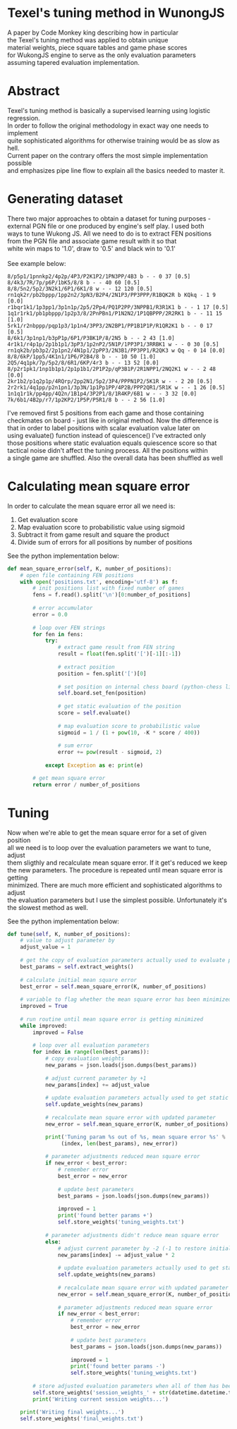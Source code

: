 # Texel's tuning method in WunongJS
A paper by Code Monkey king describing how in particular<br>
the Texel's tuning method was applied to obtain unique<br>
material weights, piece square tables and game phase scores<br>
for WukongJS engine to serve as the only evaluation parameters<br>
assuming tapered evaluation implementation.

# Abstract
Texel's tuning method is basically a supervised learning using logistic regression.<br>
In order to follow the original methodology in exact way one needs to implement<br>
quite sophisticated algorithms for otherwise training would be as slow as hell.<br>
Current paper on the contrary offers the most simple implementation possible<br>
and emphasizes pipe line flow to explain all the basics needed to master it.

# Generating dataset
There two major approaches to obtain a dataset for tuning purposes -<br>
external PGN file or one produced by engine's self play. I used both<br>
ways to tune Wukong JS. All we need to do is to extract FEN positions<br>
from the PGN file and associate game result with it so that<br>
white win maps to '1.0', draw to '0.5' and black win to '0.1'<br>
<br>
See example below:<br>

```
8/p5p1/1pnnkp2/4p2p/4P3/P2K1P2/1PN3PP/4B3 b - - 0 37 [0.5]
8/4k3/7R/7p/p6P/1bK5/8/8 b - - 40 60 [0.5]
8/8/5n2/5p2/3N2k1/6P1/6K1/8 w - - 12 120 [0.5]
rn1qk2r/pb2bppp/1pp2n2/3pN3/B2P4/2N1P3/PP3PPP/R1BQK2R b KQkq - 1 9 [0.0]
r1bqr1k1/1p3pp1/3p1n1p/2p5/2Pp4/PQ1P2PP/3NPPB1/R3R1K1 b - - 1 17 [0.5]
1q1r1rk1/pb1pbppp/1p2p3/8/2PnPBn1/P1N2N2/1P1QBPPP/2R2RK1 b - - 11 15 [1.0]
5rk1/r2nbppp/pqp1p3/1p1n4/3PP3/2N2BP1/PP1B1P1P/R1QR2K1 b - - 0 17 [0.5]
8/6k1/3p1np1/b3pP1p/6P1/P3BK1P/8/2N5 b - - 2 43 [1.0]
4r1k1/r4p1p/2p1b1p1/3pP3/1p2nP2/5N1P/1PP3P1/3RRBK1 w - - 0 30 [0.5]
rn1qk2b/pb3p2/2p1pn2/4N1p1/2pPP3/2N3B1/PP3PP1/R2QK3 w Qq - 0 14 [0.0]
8/8/6kP/1pp5/4K1n1/1P6/P2B4/8 b - - 10 50 [1.0]
2Q5/4q1pk/7p/5p2/8/6R1/6KP/4r3 b - - 13 52 [0.0]
8/p2r1pk1/1np1b1p1/2p1p1b1/2P1P2p/qP3B1P/2R1NPP1/2NQ2K1 w - - 2 48 [0.0]
2kr1b2/p1q2p1p/4RQrp/2pp2N1/5p2/3P4/PPPN1P2/5K1R w - - 2 20 [0.5]
2r2rk1/4q1pp/p2n1pn1/3p3N/1p1Pp1PP/4P2B/PPP2QR1/5R1K w - - 1 26 [0.5]
1n1q1r1k/pp4pp/4Q2n/1B1p4/3P2P1/8/1R4KP/6B1 w - - 3 32 [0.0]
7k/6b1/4B2p/r7/1p2KP2/1P5P/P5R1/8 b - - 2 56 [1.0]
```

I've removed first 5 positions from each game and those containing<br>
checkmates on board - just like in original method. Now the difference is<br>
that in order to label positions with scalar evaluation value later on<br>
using evaluate() function instead of quiescence() I've extracted only<br>
those positions where static evaluation equals quiescence score so that<br>
tactical noise didn't affect the tuning process. All the positions within<br>
a single game are shuffled. Also the overall data has been shuffled as well

# Calculating mean square error
In order to calculate the mean square error all we need is:<br>
1. Get evaluation score 
2. Map evaluation score to probabilistic value using sigmoid
3. Subtract it from game result and square the product
4. Divide sum of errors for all positions by number of positions

See the python implementation below:
```python
def mean_square_error(self, K, number_of_positions):
    # open file containing FEN positions
    with open('positions.txt', encoding='utf-8') as f:
        # init positions list with fixed number of games
        fens = f.read().split('\n')[0:number_of_positions]
        
        # error accumulator
        error = 0.0
        
        # loop over FEN strings
        for fen in fens:
            try:
                # extract game result from FEN string
                result = float(fen.split('[')[-1][:-1])
                
                # extract position
                position = fen.split('[')[0]
                
                # set position on internal chess board (python-chess library)
                self.board.set_fen(position)
                
                # get static evaluation of the position
                score = self.evaluate()
                
                # map evaluation score to probabilistic value
                sigmoid = 1 / (1 + pow(10, -K * score / 400))
                
                # sum error
                error += pow(result - sigmoid, 2)
            
            except Exception as e: print(e)

        # get mean square error
        return error / number_of_positions
```

# Tuning
Now when we're able to get the mean square error for a set of given position<br>
all we need is to loop over the evaluation parameters we want to tune, adjust<br>
them sligthly and recalculate mean square error. If it get's reduced we keep<br>
the new parameters. The procedure is repeated until mean square error is getting<br>
minimized. There are much more efficient and sophisticated algorithms to adjust<br>
the evaluation parameters but I use the simplest possible. Unfortunately it's<br>
the slowest method as well.

See the python implementation below:
```python
def tune(self, K, number_of_positions):
    # value to adjust parameter by
    adjust_value = 1
    
    # get the copy of evaluation parameters actually used to evaluate position
    best_params = self.extract_weights()
    
    # calculate initial mean square error
    best_error = self.mean_square_error(K, number_of_positions)
    
    # variable to flag whether the mean square error has been minimized
    improved = True
    
    # run routine until mean square error is getting minimized
    while improved:
        improved = False    
        
        # loop over all evaluation parameters
        for index in range(len(best_params)):
            # copy evaluation weights
            new_params = json.loads(json.dumps(best_params))
            
            # adjust current parameter by +1
            new_params[index] += adjust_value
            
            # update evaluation parameters actually used to get static evaluation score
            self.update_weights(new_params)
            
            # recalculate mean square error with updated parameter
            new_error = self.mean_square_error(K, number_of_positions)

            print('Tuning param %s out of %s, mean square error %s' % 
                 (index, len(best_params), new_error))
            
            # parameter adjustments reduced mean square error
            if new_error < best_error:
                # remember error
                best_error = new_error
                
                # update best parameters
                best_params = json.loads(json.dumps(new_params))
                
                improved = 1
                print('found better params +')
                self.store_weights('tuning_weights.txt')
            
            # parameter adjustments didn't reduce mean square error
            else:
                # adjust current parameter by -2 (-1 to restore initial state + -1 to adjust)
                new_params[index] -= adjust_value * 2
                
                # update evaluation parameters actually used to get static evaluation score
                self.update_weights(new_params)
                
                # recalculate mean square error with updated parameter
                new_error = self.mean_square_error(K, number_of_positions)
                
                # parameter adjustments reduced mean square error
                if new_error < best_error:
                    # remember error
                    best_error = new_error
                    
                    # update best parameters
                    best_params = json.loads(json.dumps(new_params))
                    
                    improved = 1
                    print('found better params -')
                    self.store_weights('tuning_weights.txt')
        
        # store adjusted evaluation parameters when all of them has been traversed
        self.store_weights('session_weights_' + str(datetime.datetime.today().strftime('%Y-%m-%d-%H-%M')) + '.txt')
        print('Writing current session weights...')

    print('Writing final weights...')
    self.store_weights('final_weights.txt')
```





